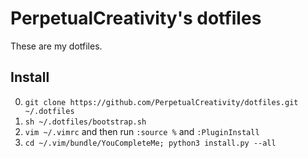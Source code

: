 # PerpetualCreativity's dotfiles
These are my dotfiles.
## Install
0. `git clone https://github.com/PerpetualCreativity/dotfiles.git ~/.dotfiles`
1. `sh ~/.dotfiles/bootstrap.sh`
2. `vim ~/.vimrc` and then run `:source %` and `:PluginInstall`
3. `cd ~/.vim/bundle/YouCompleteMe; python3 install.py --all`

